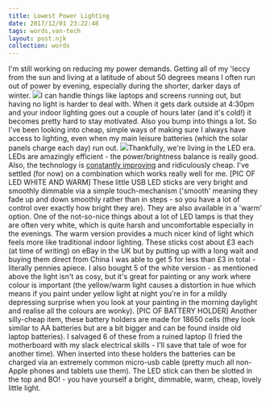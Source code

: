```yaml
---
title: Lowest Power Lighting
date: 2017/12/01 23:22:48
tags: words,van-tech
layout: post.njk
collection: words
---
```


I'm still working on reducing my power demands. Getting all of my 'leccy from the sun and living at a latitude of about 50 degrees means I often run out of power by evening, especially during the shorter, darker days of winter. ![](/wp-content/uploads/2017/12/CameraZOOM-20170910003125714_edited-768x1024.jpg)I can handle things like laptops and screens running out, but having no light is harder to deal with. When it gets dark outside at 4:30pm and your indoor lighting goes out a couple of hours later (and it's cold!) it becomes pretty hard to stay motivated. Also you bump into things a lot. So I've been looking into cheap, simple ways of making sure I always have access to lighting, even when my main leisure batteries (which the solar panels charge each day) run out. ![](https://gentlyfirm.co.uk/words/wp-content/uploads/2017/12/CameraZOOM-20170910000151417-1024x768.jpg)Thankfully, we're living in the LED era. LEDs are amazingly efficient - the power/brightness balance is really good. Also, the technology is [constantly improving](https://www.maximintegrated.com/en/app-notes/index.mvp/id/1883) and ridiculously cheap. I've settled (for now) on a combination which works really well for me. [PIC OF LED WHITE AND WARM] These little USB LED sticks are very bright and smoothly dimmable via a simple touch-mechanism ('smooth' meaning they fade up and down smoothly rather than in steps - so you have a lot of control over exactly how bright they are). They are also available in a 'warm' option. One of the not-so-nice things about a lot of LED lamps is that they are often very white, which is quite harsh and uncomfortable especially in the evenings. The warm version provides a much nicer kind of light which feels more like traditional indoor lighting. These sticks cost about £3 each (at time of writing) on eBay in the UK but by putting up with a long wait and buying them direct from China I was able to get 5 for less than £3 in total - literally pennies apiece. I also bought 5 of the white version - as mentioned above the light isn't as cosy, but it's great for painting or any work where colour is important (the yellow/warm light causes a distortion in hue which means if you paint under yellow light at night you're in for a mildly depressing surprise when you look at your painting in the morning daylight and realise all the colours are wonky). [PIC OF BATTERY HOLDER] Another silly-cheap item, these battery holders are made for 18650 cells (they look similar to AA batteries but are a bit bigger and can be found inside old laptop batteries). I salvaged 6 of these from a ruined laptop (I fried the motherboard with my slack electrical skills - I'll save that tale of woe for another time). When inserted into these holders the batteries can be charged via an extremely common micro-usb cable (pretty much all non-Apple phones and tablets use them). The LED stick can then be slotted in the top and BO! - you have yourself a bright, dimmable, warm, cheap, lovely little light.
